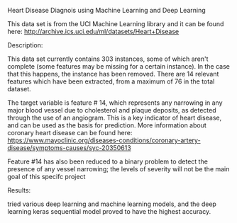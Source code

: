 Heart Disease Diagnois using Machine Learning and Deep Learning


This data set is from the UCI Machine Learning library and it can be found here: http://archive.ics.uci.edu/ml/datasets/Heart+Disease 

Description: 

This data set currently contains 303 instances, some of which aren't complete (some features may be missing for a certain instance). In the case that this happens, the instance has been removed. There are 14 relevant features which have been extracted, from a maximum of 76 in the total dataset. 

The target variable is feature # 14, which represents any narrowing in any major blood vessel due to cholesterol and plaque deposits, as detected through the use of an angiogram. This is a key indicator of heart disease, and can be used as the basis for prediction.  More information about coronary heart disease can be found here: https://www.mayoclinic.org/diseases-conditions/coronary-artery-disease/symptoms-causes/syc-20350613

Feature #14 has also been reduced to a binary problem to detect the presence of any vessel narrowing; the levels of severity will not be the main goal of this specifc project 

Results:

tried various deep learning and machine learning models, and the deep learning keras sequential model proved to have the highest accuracy.



